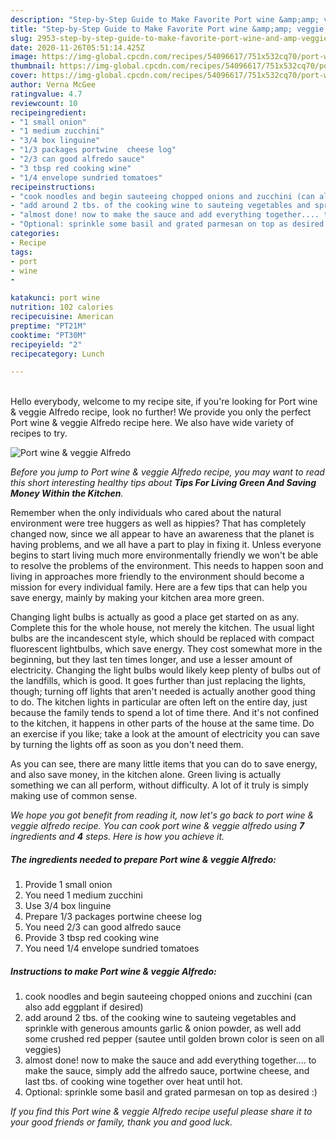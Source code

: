 ```yaml
---
description: "Step-by-Step Guide to Make Favorite Port wine &amp;amp; veggie Alfredo"
title: "Step-by-Step Guide to Make Favorite Port wine &amp;amp; veggie Alfredo"
slug: 2953-step-by-step-guide-to-make-favorite-port-wine-and-amp-veggie-alfredo
date: 2020-11-26T05:51:14.425Z
image: https://img-global.cpcdn.com/recipes/54096617/751x532cq70/port-wine-veggie-alfredo-recipe-main-photo.jpg
thumbnail: https://img-global.cpcdn.com/recipes/54096617/751x532cq70/port-wine-veggie-alfredo-recipe-main-photo.jpg
cover: https://img-global.cpcdn.com/recipes/54096617/751x532cq70/port-wine-veggie-alfredo-recipe-main-photo.jpg
author: Verna McGee
ratingvalue: 4.7
reviewcount: 10
recipeingredient:
- "1 small onion"
- "1 medium zucchini"
- "3/4 box linguine"
- "1/3 packages portwine  cheese log"
- "2/3 can good alfredo sauce"
- "3 tbsp red cooking wine"
- "1/4 envelope sundried tomatoes"
recipeinstructions:
- "cook noodles and begin sauteeing chopped onions and zucchini (can also add eggplant if desired)"
- "add around 2 tbs. of the cooking wine to sauteing vegetables and sprinkle with generous amounts garlic &amp; onion powder, as well add some crushed red pepper (sautee until golden brown color is seen on all veggies)"
- "almost done! now to make the sauce and add everything together.... to make the sauce, simply add the alfredo sauce, portwine cheese, and last tbs. of cooking wine together over heat until hot."
- "Optional: sprinkle some basil and grated parmesan on top as desired :)"
categories:
- Recipe
tags:
- port
- wine
- 

katakunci: port wine  
nutrition: 102 calories
recipecuisine: American
preptime: "PT21M"
cooktime: "PT30M"
recipeyield: "2"
recipecategory: Lunch

---
```

<br>
Hello everybody, welcome to my recipe site, if you're looking for Port wine &amp; veggie Alfredo recipe, look no further! We provide you only the perfect Port wine &amp; veggie Alfredo recipe here. We also have wide variety of recipes to try.
<br>


![Port wine &amp; veggie Alfredo](https://img-global.cpcdn.com/recipes/54096617/751x532cq70/port-wine-veggie-alfredo-recipe-main-photo.jpg)

<i>Before you jump to Port wine &amp; veggie Alfredo recipe, you may want to read this short interesting healthy tips about 
<strong>Tips For Living Green And Saving Money Within the Kitchen</strong>.</i>
</br>

Remember when the only individuals who cared about the natural environment were tree huggers as well as hippies? That has completely changed now, since we all appear to have an awareness that the planet is having problems, and we all have a part to play in fixing it. Unless everyone begins to start living much more environmentally friendly we won't be able to resolve the problems of the environment. This needs to happen soon and living in approaches more friendly to the environment should become a mission for every individual family. Here are a few tips that can help you save energy, mainly by making your kitchen area more green.

Changing light bulbs is actually as good a place get started on as any. Complete this for the whole house, not merely the kitchen. The usual light bulbs are the incandescent style, which should be replaced with compact fluorescent lightbulbs, which save energy. They cost somewhat more in the beginning, but they last ten times longer, and use a lesser amount of electricity. Changing the light bulbs would likely keep plenty of bulbs out of the landfills, which is good. It goes further than just replacing the lights, though; turning off lights that aren't needed is actually another good thing to do. The kitchen lights in particular are often left on the entire day, just because the family tends to spend a lot of time there. And it's not confined to the kitchen, it happens in other parts of the house at the same time. Do an exercise if you like; take a look at the amount of electricity you can save by turning the lights off as soon as you don't need them.

As you can see, there are many little items that you can do to save energy, and also save money, in the kitchen alone. Green living is actually something we can all perform, without difficulty. A lot of it truly is simply making use of common sense.


<i>We hope you got benefit from reading it, now let's go back to port wine &amp; veggie alfredo recipe. You can cook port wine &amp; veggie alfredo using <strong>7</strong> ingredients and <strong>4</strong> steps. Here is how you achieve it.
</i>

##### The ingredients needed to prepare Port wine &amp; veggie Alfredo:

1. Provide 1 small onion
1. You need 1 medium zucchini
1. Use 3/4 box linguine
1. Prepare 1/3 packages portwine  cheese log
1. You need 2/3 can good alfredo sauce
1. Provide 3 tbsp red cooking wine
1. You need 1/4 envelope sundried tomatoes


##### Instructions to make Port wine &amp; veggie Alfredo:

1. cook noodles and begin sauteeing chopped onions and zucchini (can also add eggplant if desired)
1. add around 2 tbs. of the cooking wine to sauteing vegetables and sprinkle with generous amounts garlic &amp; onion powder, as well add some crushed red pepper (sautee until golden brown color is seen on all veggies)
1. almost done! now to make the sauce and add everything together.... to make the sauce, simply add the alfredo sauce, portwine cheese, and last tbs. of cooking wine together over heat until hot.
1. Optional: sprinkle some basil and grated parmesan on top as desired :)


<i>If you find this Port wine &amp; veggie Alfredo recipe useful please share it to your good friends or family, thank you and good luck.</i>
